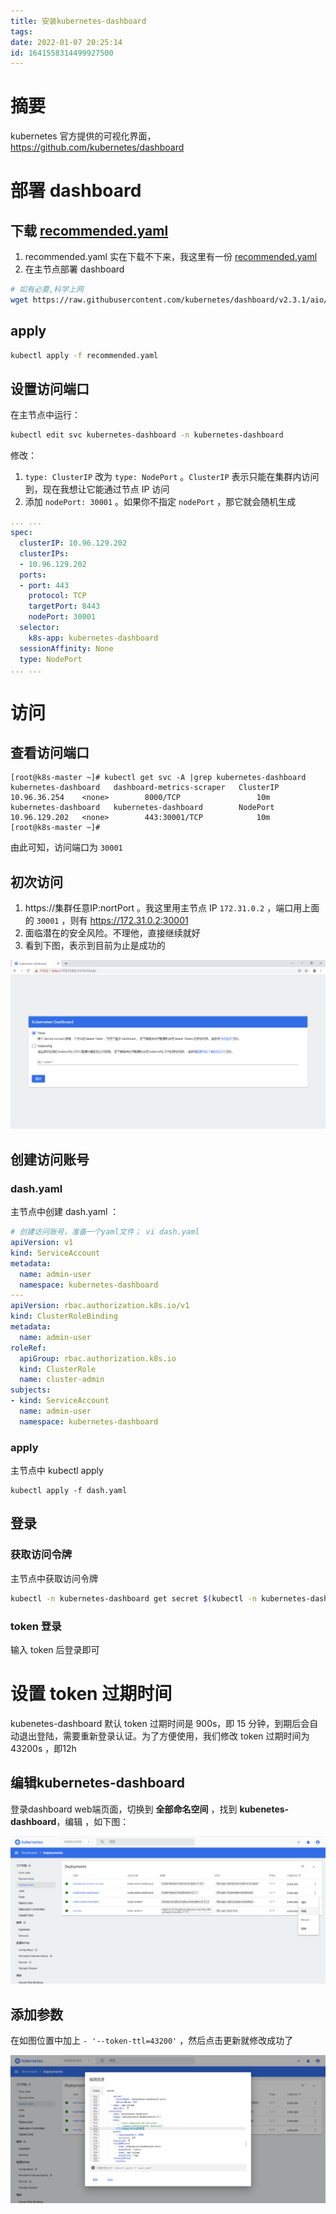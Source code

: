 ```yaml
---
title: 安装kubernetes-dashboard
tags: 
date: 2022-01-07 20:25:14
id: 1641558314499927500
---
```

# 摘要

kubernetes 官方提供的可视化界面，https://github.com/kubernetes/dashboard 

# 部署 dashboard 

## 下载  [recommended.yaml](assets/data/recommended.yaml) 

1. recommended.yaml 实在下载不下来，我这里有一份  [recommended.yaml](assets/data/recommended.yaml) 
2. 在主节点部署 dashboard 

```sh
# 如有必要,科学上网
wget https://raw.githubusercontent.com/kubernetes/dashboard/v2.3.1/aio/deploy/recommended.yaml

```

## apply

```sh
kubectl apply -f recommended.yaml
```

## 设置访问端口

在主节点中运行：

```sh
kubectl edit svc kubernetes-dashboard -n kubernetes-dashboard
```

修改：

1.  `type: ClusterIP`  改为 `type: NodePort` 。`ClusterIP` 表示只能在集群内访问到，现在我想让它能通过节点 IP 访问
2. 添加 `nodePort: 30001` 。如果你不指定 `nodePort` ，那它就会随机生成

```yaml
... ...
spec:
  clusterIP: 10.96.129.202
  clusterIPs:
  - 10.96.129.202
  ports:
  - port: 443
    protocol: TCP
    targetPort: 8443
    nodePort: 30001
  selector:
    k8s-app: kubernetes-dashboard
  sessionAffinity: None
  type: NodePort
... ...
```

# 访问

## 查看访问端口

```
[root@k8s-master ~]# kubectl get svc -A |grep kubernetes-dashboard
kubernetes-dashboard   dashboard-metrics-scraper   ClusterIP   10.96.36.254    <none>        8000/TCP                 10m
kubernetes-dashboard   kubernetes-dashboard        NodePort    10.96.129.202   <none>        443:30001/TCP            10m
[root@k8s-master ~]#
```

由此可知，访问端口为 `30001` 

## 初次访问

1.  https://集群任意IP:nortPort 。我这里用主节点 IP `172.31.0.2` ，端口用上面的 `30001` ，则有  https://172.31.0.2:30001
2.  面临潜在的安全风险。不理他，直接继续就好
3.  看到下图，表示到目前为止是成功的

![image-20220104014153882](assets/images/image-20220104014153882.png)

## 创建访问账号

### dash.yaml

主节点中创建 dash.yaml ：

```yaml
# 创建访问账号，准备一个yaml文件； vi dash.yaml
apiVersion: v1
kind: ServiceAccount
metadata:
  name: admin-user
  namespace: kubernetes-dashboard
---
apiVersion: rbac.authorization.k8s.io/v1
kind: ClusterRoleBinding
metadata:
  name: admin-user
roleRef:
  apiGroup: rbac.authorization.k8s.io
  kind: ClusterRole
  name: cluster-admin
subjects:
- kind: ServiceAccount
  name: admin-user
  namespace: kubernetes-dashboard
```

### apply

主节点中 kubectl apply 

```
kubectl apply -f dash.yaml
```

## 登录

### 获取访问令牌

主节点中获取访问令牌

```sh
kubectl -n kubernetes-dashboard get secret $(kubectl -n kubernetes-dashboard get sa/admin-user -o jsonpath="{.secrets[0].name}") -o go-template="{{.data.token | base64decode}}"
```

### token 登录

输入 token 后登录即可

# 设置 token 过期时间

kubenetes-dashboard 默认 token 过期时间是 900s，即 15 分钟，到期后会自动退出登陆，需要重新登录认证。为了方便使用，我们修改 token 过期时间为 43200s ，即12h

## 编辑kubernetes-dashboard

登录dashboard web端页面，切换到 **全部命名空间** ，找到 **kubenetes-dashboard**，编辑 ，如下图：

![image-20220105081955654](assets/images/image-20220105081955654.png)



## 添加参数

在如图位置中加上 `- '--token-ttl=43200'`  ，然后点击更新就修改成功了

![image-20220105081906321](assets/images/image-20220105081906321.png)
